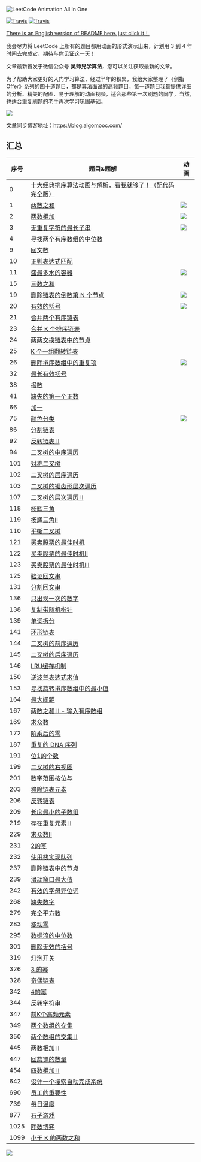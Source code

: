 ![LeetCode Animation All in One](https://upload-images.jianshu.io/upload_images/1940317-e837182a805cecce.png?imageMogr2/auto-orient/strip%7CimageView2/2/w/1240)

[![Travis](https://img.shields.io/badge/language-C++-red.svg)](https://developer.apple.com/.md)
[![Travis](https://img.shields.io/badge/language-Java-yellow.svg)](https://developer.apple.com/.md)


[There is an English version of README here. just click it！](https://github.com/Running563/LeetCodeAnimation/blob/master/README-En.md)

我会尽力将 LeetCode 上所有的题目都用动画的形式演示出来，计划用 3 到 4 年时间去完成它，期待与你见证这一天！

文章最新首发于微信公众号 **吴师兄学算法**，您可以关注获取最新的文章。

为了帮助大家更好的入门学习算法，经过半年的积累，我给大家整理了《剑指 Offer》系列的四十道题目，都是算法面试的高频题目，每一道题目我都提供详细的分析、精美的配图、易于理解的动画视频，适合那些第一次刷题的同学，当然，也适合重复刷题的老手再次学习巩固基础。

![](https://weixin-1257126549.cos.ap-guangzhou.myqcloud.com/blog/qebp5.png)


文章同步博客地址：https://blog.algomooc.com/

## 汇总

| 序号 | 题目&题解                                                    | 动画                                                         |
| ---- | ------------------------------------------------------------ | ------------------------------------------------------------ |
| 0    | [十大经典排序算法动画与解析，看我就够了！（配代码完全版）](https://mp.weixin.qq.com/s/vn3KiV-ez79FmbZ36SX9lg) |                                                              |
| 1    | [两数之和](https://github.com/Running563/LeetCodeAnimation/tree/master/notes/LeetCode第1号问题：两数之和.md) | ![](https://blog-1257126549.cos.ap-guangzhou.myqcloud.com/blog/av47v.gif) |
| 2    | [两数相加](https://github.com/Running563/LeetCodeAnimation/tree/master/notes/LeetCode第2号问题：两数相加.md) | ![](https://blog-1257126549.cos.ap-guangzhou.myqcloud.com/blog/fz933.gif) |
| 3    | [无重复字符的最长子串](https://github.com/Running563/LeetCodeAnimation/tree/master/notes/LeetCode第3号问题：无重复字符的最长子串.md) | ![](https://blog-1257126549.cos.ap-guangzhou.myqcloud.com/blog/vxa7f.gif) |
| 4    | [寻找两个有序数组的中位数](https://mp.weixin.qq.com/s/FBlH7o-ssj_iMEPLcvsY2w) |                                                              |
| 9    | [回文数](https://github.com/Running563/LeetCodeAnimation/tree/master/notes/LeetCode第9号问题：回文数.md) |                                                              |
| 10   | [正则表达式匹配](https://mp.weixin.qq.com/s/ZoytuPt5dfP5pMODbuKnCQ) |                                                              |
| 11   | [盛最多水的容器](https://mp.weixin.qq.com/s/0PCW-7JzU8rfrLA5GQmFiQ) | ![](https://blog-1257126549.cos.ap-guangzhou.myqcloud.com/blog/en8u4.gif) |
| 15   | [三数之和](https://github.com/Running563/LeetCodeAnimation/tree/master/notes/LeetCode第15号问题：三数之和.md) |                                                              |
| 19   | [删除链表的倒数第 N 个节点](https://github.com/Running563/LeetCodeAnimation/tree/master/notes/LeetCode第19号问题：删除链表的倒数第N个节点.md) | ![](https://blog-1257126549.cos.ap-guangzhou.myqcloud.com/blog/metqn.gif) |
| 20   | [有效的括号](https://github.com/Running563/LeetCodeAnimation/tree/master/notes/LeetCode第20号问题：有效的括号.md) | ![](https://blog-1257126549.cos.ap-guangzhou.myqcloud.com/blog/ey3lr.gif) |
| 21   | [合并两个有序链表](https://github.com/Running563/LeetCodeAnimation/tree/master/notes/LeetCode第21号问题：合并两个有序链表.md) |                                                              |
| 23   | [合并 K 个排序链表](https://github.com/Running563/LeetCodeAnimation/tree/master/notes/LeetCode第23号问题：合并K个排序链表.md) |                                                              |
| 24   | [两两交换链表中的节点](https://github.com/Running563/LeetCodeAnimation/tree/master/notes/LeetCode第24号问题：两两交换链表中的节点.md) |                                                              |
| 25   | [K 个一组翻转链表](https://mp.weixin.qq.com/s/YOz66mJchVIEQjA7TBV2cg) |                                                              |
| 26   | [删除排序数组中的重复项](https://github.com/Running563/LeetCodeAnimation/tree/master/notes/LeetCode第26号问题：删除排序数组中的重复项.md) | ![](https://blog-1257126549.cos.ap-guangzhou.myqcloud.com/blog/4tk72.gif) |
| 32   | [最长有效括号](https://mp.weixin.qq.com/s/CPIDKHsg3ROT10rVFDyDJQ) |                                                              |
| 38   | [报数](https://mp.weixin.qq.com/s/DKXJR8pNX3fKGvtSn0TEjw)    |                                                              |
| 41   | [缺失的第一个正数](<https://mp.weixin.qq.com/s?__biz=MzUyNjQxNjYyMg==&mid=2247486473&idx=3&sn=06bf5f9c17cd3cb328934acc698b0ec3&chksm=fa0e6388cd79ea9e30c67dd2e5251056d860ba45e1fcbbcd4524573072305396d06629312c91&token=1735603091&lang=zh_CN#rd>) |                                                              |
| 66   | [加一](https://github.com/Running563/LeetCodeAnimation/tree/master/notes/LeetCode第66号问题：加一.md) |                                                              |
| 75   | [颜色分类](https://github.com/Running563/LeetCodeAnimation/tree/master/notes/LeetCode第75号问题：颜色分类.md) | ![](https://blog-1257126549.cos.ap-guangzhou.myqcloud.com/blog/ehgxu.gif) |
| 86   | [分割链表](https://github.com/Running563/LeetCodeAnimation/tree/master/notes/LeetCode第86号问题：分割链表.md) |                                                              |
| 92   | [反转链表 II](https://github.com/Running563/LeetCodeAnimation/tree/master/notes/LeetCode第92号问题：反转链表II.md) |                                                              |
| 94   | [二叉树的中序遍历](https://github.com/Running563/LeetCodeAnimation/tree/master/notes/LeetCode第94号问题：二叉树的中序遍历.md) |                                                              |
| 101  | [对称二叉树](https://github.com/Running563/LeetCodeAnimation/tree/master/notes/LeetCode第101号问题：对称二叉树.md) |                                                              |
| 102  | [二叉树的层序遍历](https://github.com/Running563/LeetCodeAnimation/tree/master/notes/LeetCode第102号问题：二叉树的层序遍历.md) |                                                              |
| 103  | [二叉树的锯齿形层次遍历](https://github.com/Running563/LeetCodeAnimation/tree/master/notes/LeetCode第103号问题：二叉树的锯齿形层次遍历.md) |                                                              |
| 107  | [二叉树的层次遍历 II](https://github.com/Running563/LeetCodeAnimation/tree/master/notes/LeetCode第107号问题：二叉树的层次遍历II.md) |                                                              |
| 118  | [杨辉三角](https://github.com/Running563/LeetCodeAnimation/tree/master/notes/LeetCode第118号问题：杨辉三角.md) |                                                              |
| 119  | [杨辉三角II](https://github.com/Running563/LeetCodeAnimation/tree/master/notes/LeetCode第119号问题：杨辉三角II.md) |                                                              |
| 110  | [平衡二叉树](https://github.com/Running563/LeetCodeAnimation/tree/master/notes/LeetCode第110号问题：平衡二叉树.md) |                                                              |
| 121  | [买卖股票的最佳时机](https://github.com/Running563/LeetCodeAnimation/tree/master/notes/LeetCode第121号问题：买卖股票的最佳时机.md) |                                                              |
| 122  | [买卖股票的最佳时机II](https://github.com/Running563/LeetCodeAnimation/tree/master/notes/LeetCode第122号问题：买卖股票的最佳时机II.md) |                                                              |
| 123  | [买卖股票的最佳时机III](https://github.com/Running563/LeetCodeAnimation/tree/master/notes/LeetCode第123号问题：买卖股票的最佳时机III.md) |                                                              |
| 125  | [验证回文串](https://github.com/Running563/LeetCodeAnimation/tree/master/notes/LeetCode第125号问题：验证回文串.md) |                                                              |
| 131  | [分割回文串](https://github.com/Running563/LeetCodeAnimation/tree/master/notes/LeetCode第131号问题：分割回文串.md) |                                                              |
| 136  | [只出现一次的数字](https://github.com/Running563/LeetCodeAnimation/tree/master/notes/LeetCode第136号问题：只出现一次的数字.md) |                                                              |
| 138  | [复制带随机指针](https://github.com/Running563/LeetCodeAnimation/tree/master/notes/LeetCode第138号问题：复制带随机指针.md) |                                                              |
| 139  | [单词拆分](https://github.com/Running563/LeetCodeAnimation/tree/master/notes/LeetCode第139号问题：单词拆分.md) |                                                              |
| 141  | [环形链表](https://github.com/Running563/LeetCodeAnimation/tree/master/notes/LeetCode第141号问题：环形链表.md) |                                                              |
| 144  | [二叉树的前序遍历](https://github.com/Running563/LeetCodeAnimation/tree/master/notes/LeetCode第144号问题：二叉树的前序遍历.md) |                                                              |
| 145  | [二叉树的后序遍历](https://github.com/Running563/LeetCodeAnimation/tree/master/notes/LeetCode第145号问题：二叉树的后序遍历.md) |                                                              |
| 146  | [LRU缓存机制](https://github.com/Running563/LeetCodeAnimation/tree/master/notes/LeetCode第146号问题：LRU缓存机制.md) |                                                              |
| 150  | [逆波兰表达式求值](https://github.com/Running563/LeetCodeAnimation/tree/master/notes/LeetCode第150号问题：逆波兰表达式求值.md) |                                                              |
| 153  | [寻找旋转排序数组中的最小值](<https://mp.weixin.qq.com/s?__biz=MzUyNjQxNjYyMg==&mid=2247486243&idx=3&sn=ed49d65662be56ca76753141b91ce6ef&chksm=fa0e64a2cd79edb4b64d11e3af5f0ee2f597bbd843d5f34a812ef70f0f97e190d381e77f05f8&token=387372133&lang=zh_CN#rd>) |                                                              |
| 164  | [最大间距](https://mp.weixin.qq.com/s/xHxjCDdFZyCW2pnY6Cz8SQ) |                                                              |
| 167  | [两数之和 II - 输入有序数组](https://github.com/Running563/LeetCodeAnimation/tree/master/notes/LeetCode第167号问题：两数之和II-输入有序数组.md) |                                                              |
| 169  | [求众数](https://github.com/Running563/LeetCodeAnimation/tree/master/notes/LeetCode第169号问题：求众数.md) |                                                              |
| 172  | [阶乘后的零](https://github.com/Running563/LeetCodeAnimation/tree/master/notes/LeetCode第172号问题：阶乘后的零.md) |                                                              |
| 187  | [重复的 DNA 序列](https://github.com/Running563/LeetCodeAnimation/tree/master/notes/LeetCode第187号问题：重复的DNA序列.md) |                                                              |
| 191  | [位1的个数](https://github.com/Running563/LeetCodeAnimation/tree/master/notes/LeetCode第191号问题：位1的个数.md) |                                                              |
| 199  | [二叉树的右视图](https://github.com/Running563/LeetCodeAnimation/tree/master/notes/LeetCode第199号问题：二叉树的右视图.md) |                                                              |
| 201  | [数字范围按位与](https://github.com/Running563/LeetCodeAnimation/tree/master/notes/LeetCode第201号问题：数字范围按位与.md) |                                                              |
| 203  | [移除链表元素](https://github.com/Running563/LeetCodeAnimation/tree/master/notes/LeetCode第203号问题：移除链表元素.md) |                                                              |
| 206  | [反转链表](https://github.com/Running563/LeetCodeAnimation/tree/master/notes/LeetCode第206号问题：反转链表.md) |                                                              |
| 209  | [长度最小的子数组](https://github.com/Running563/LeetCodeAnimation/tree/master/notes/LeetCode第209号问题：长度最小的子数组.md) |                                                              |
| 219  | [存在重复元素 II](https://github.com/Running563/LeetCodeAnimation/tree/master/notes/LeetCode第219号问题：存在重复元素II.md) |                                                              |
| 229  | [求众数II](https://mp.weixin.qq.com/s/ObO4eQbjp1s1g_WXPkjixQ) |                                                              |
| 231  | [2的幂](https://github.com/Running563/LeetCodeAnimation/tree/master/notes/LeetCode第231号问题：2的幂.md) |                                                              |
| 232  | [使用栈实现队列](https://mp.weixin.qq.com/s/j6w94_PjvsL9Dip_xBcqcg) |                                                              |
| 237  | [删除链表中的节点](https://mp.weixin.qq.com/s/2XdUeDNblryFpXpTUgsaMQ) |                                                              |
| 239  | [滑动窗口最大值](https://github.com/Running563/LeetCodeAnimation/tree/master/notes/LeetCode第239号问题：滑动窗口最大值.md) |                                                              |
| 242  | [有效的字母异位词](https://mp.weixin.qq.com/s/o5HTxmOgpftSaQdebS9zyQ) |                                                              |
| 268  | [缺失数字](https://github.com/Running563/LeetCodeAnimation/tree/master/notes/LeetCode第268号问题：缺失数字.md) |                                                              |
| 279  | [完全平方数](https://github.com/Running563/LeetCodeAnimation/tree/master/notes/LeetCode第279号问题：完全平方数.md) |                                                              |
| 283  | [移动零](https://github.com/Running563/LeetCodeAnimation/tree/master/notes/LeetCode第283号问题：移动零.md) |                                                              |
| 295  | [数据流的中位数](https://github.com/Running563/LeetCodeAnimation/tree/master/notes/LeetCode第295号问题：数据流的中位数.md) |                                                              |
| 301  | [删除无效的括号](https://github.com/Running563/LeetCodeAnimation/tree/master/notes/LeetCode第301号问题：删除无效的括号.md) |                                                              |
| 319  | [灯泡开关](https://mp.weixin.qq.com/s/u35RGvT5Bc2o7jM-Uu_ZYA) |                                                              |
| 326  | [3 的幂](https://github.com/Running563/LeetCodeAnimation/tree/master/notes/LeetCode第326号问题：3的幂.md) |                                                              |
| 328  | [奇偶链表](https://github.com/Running563/LeetCodeAnimation/tree/master/notes/LeetCode第328号问题：奇偶链表.md) |                                                              |
| 342  | [4的幂](https://github.com/Running563/LeetCodeAnimation/tree/master/notes/LeetCode第342号问题：4的幂.md) |                                                              |
| 344  | [反转字符串](https://github.com/Running563/LeetCodeAnimation/tree/master/notes/LeetCode第344号问题：反转字符串.md) |                                                              |
| 347  | [前K个高频元素](https://github.com/Running563/LeetCodeAnimation/tree/master/notes/LeetCode第347号问题：前K个高频元素.md) |                                                              |
| 349  | [两个数组的交集](https://github.com/Running563/LeetCodeAnimation/tree/master/notes/LeetCode第349号问题：两个数组的交集.md) |                                                              |
| 350  | [两个数组的交集 II](https://github.com/Running563/LeetCodeAnimation/tree/master/notes/LeetCode第350号问题：两个数组的交集II.md) |                                                              |
| 445  | [两数相加 II](https://github.com/Running563/LeetCodeAnimation/tree/master/notes/LeetCode第445号问题：两数相加II.md) |                                                              |
| 447  | [回旋镖的数量](https://github.com/Running563/LeetCodeAnimation/tree/master/notes/LeetCode第447号问题：回旋镖的数量.md) |                                                              |
| 454  | [四数相加 II](https://github.com/Running563/LeetCodeAnimation/tree/master/notes/LeetCode第454号问题：四数相加II.md) |                                                              |
| 642  | [设计一个搜索自动完成系统](https://github.com/Running563/LeetCodeAnimation/tree/master/notes/LeetCode第642号问题：设计一个搜索自动完成系统.md) |                                                              |
| 690  | [员工的重要性](https://github.com/Running563/LeetCodeAnimation/tree/master/notes/LeetCode第690号问题：员工的重要性.md) |                                                              |
| 739  | [每日温度](https://mp.weixin.qq.com/s/3kDSOHyd-qOw7apzj0Z9YQ) |                                                              |
| 877  | [石子游戏](https://github.com/Running563/LeetCodeAnimation/tree/master/notes/LeetCode第877号问题：石子游戏.md) |                                                              |
| 1025 | [除数博弈](https://mp.weixin.qq.com/s/0u6z02QYj1OpAwf54k8-Dw) |                                                              |
| 1099 | [小于 K 的两数之和](https://mp.weixin.qq.com/s/S6BbLeP_th_9JheNX7NN-w) |                                                              |





![](Pictures/qrcode.jpg)


